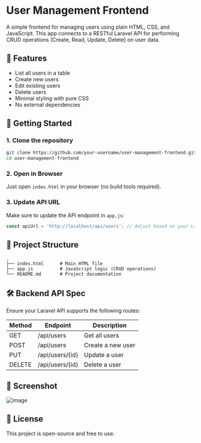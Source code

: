 # User Management Frontend

A simple frontend for managing users using plain HTML, CSS, and JavaScript. This app connects to a RESTful Laravel API for performing CRUD operations (Create, Read, Update, Delete) on user data.

## 📌 Features

- List all users in a table
- Create new users
- Edit existing users
- Delete users
- Minimal styling with pure CSS
- No external dependencies

## 🚀 Getting Started

### 1. Clone the repository
```bash
git clone https://github.com/your-username/user-management-frontend.git
cd user-management-frontend
```

### 2. Open in Browser
Just open `index.html` in your browser (no build tools required).

### 3. Update API URL
Make sure to update the API endpoint in `app.js`:
```javascript
const apiUrl = 'http://localhost/api/users'; // Adjust based on your Laravel backend
```

## 📁 Project Structure

```
.
├── index.html      # Main HTML file
├── app.js          # JavaScript logic (CRUD operations)
└── README.md       # Project documentation
```

## 🛠 Backend API Spec

Ensure your Laravel API supports the following routes:

| Method | Endpoint           | Description           |
|--------|--------------------|-----------------------|
| GET    | /api/users         | Get all users         |
| POST   | /api/users         | Create a new user     |
| PUT    | /api/users/{id}    | Update a user         |
| DELETE | /api/users/{id}    | Delete a user         |

## 📸 Screenshot

![image](https://github.com/user-attachments/assets/721b58e6-b0fc-4db0-9ad1-df12a3145a25)


## 📃 License

This project is open-source and free to use.
